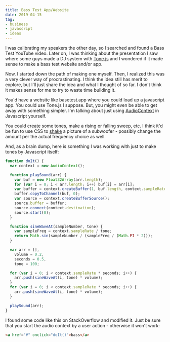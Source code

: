 ```yaml
---
title: Bass Test App/Website
date: 2019-04-15
tag:
- business
- javascript
- ideas
---
```

I was calibrating my speakers the other day, so I searched and found a Bass Test YouTube video. Later on, I was thinking about the presentation I saw where some guys made a DJ system with [Tone.js](https://tonejs.github.io/) and I wondered if it made sense to make a bass test website and/or app.

<!--more-->

Now, I started down the path of making one myself. Then, I realized this was a very clever way of procrastinating. I think the idea still has merit to explore, but I'll just share the idea and what I thought of so far.  I don't think it makes sense for me to try to waste time building it.

You'd have a website like basetest.app where you could load up a javascript app.  You could use Tone.js I suppose.  But, you might even be able to get away with something simpler.  I'm talking about just using [AudioContext](https://developer.mozilla.org/en-US/docs/Web/API/AudioContext) in Javascript yourself.  

You could create some tones, make a rising or falling sweep, etc.  I think it'd be fun to use CSS to [shake](https://css-tricks.com/snippets/css/shake-css-keyframe-animation/) a picture of a subwoofer - possibly change the amount per the actual frequency choice as well.

And, as a brain dump, here is something I was working with just to make tones by Javascript itself:

```javascript
function doIt() {
  var context = new AudioContext();

  function playSound(arr) {
    var buf = new Float32Array(arr.length);
    for (var i = 0; i < arr.length; i++) buf[i] = arr[i];
    var buffer = context.createBuffer(1, buf.length, context.sampleRate);
    buffer.copyToChannel(buf, 0);
    var source = context.createBufferSource();
    source.buffer = buffer;
    source.connect(context.destination);
    source.start(0);
  }

  function sineWaveAt(sampleNumber, tone) {
    var sampleFreq = context.sampleRate / tone;
    return Math.sin(sampleNumber / (sampleFreq / (Math.PI * 2)));
  }

  var arr = [],
    volume = 0.2,
    seconds = 0.5,
    tone = 100;

  for (var i = 0; i < context.sampleRate * seconds; i++) {
    arr.push(sineWaveAt(i, tone) * volume);
  }
  for (var i = 0; i < context.sampleRate * seconds; i++) {
    arr.push(sineWaveAt(i, tone) * volume);
  }

  playSound(arr);
}
```

I found some code like this on StackOverflow and modified it.  Just be sure that you start the audio context by a user action - otherwise it won't work:

```html
<a href="#" onclick="doIt()">bass</a>
```
